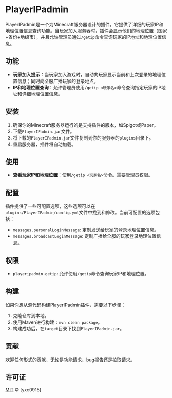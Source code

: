 # PlayerIPadmin

PlayerIPadmin是一个为Minecraft服务器设计的插件，它提供了详细的玩家IP和地理位置信息查询功能。当玩家加入服务器时，插件会显示他们的地理位置（国家+省份+地级市），并且允许管理员通过`/getip`命令查询玩家的IP地址和地理位置信息。

## 功能

- **玩家加入提示**：当玩家加入游戏时，自动向玩家显示当前和上次登录的地理位置信息；同时向全服广播玩家的登录地点。
- **IP和地理位置查询**：允许管理员使用`/getip <玩家名>`命令查询指定玩家的IP地址和详细地理位置信息。

## 安装

1. 确保你的Minecraft服务器运行的是支持插件的版本，如Spigot或Paper。
2. 下载`PlayerIPadmin.jar`文件。
3. 将下载的`PlayerIPadmin.jar`文件复制到你的服务器的`plugins`目录下。
4. 重启服务器，插件将自动加载。

## 使用

- **查看玩家IP和地理位置**：使用`/getip <玩家名>`命令。需要管理员权限。

## 配置

插件提供了一些可配置选项，这些选项可以在`plugins/PlayerIPadmin/config.yml`文件中找到和修改。当前可配置的选项包括：

- `messages.personalLoginMessage`: 定制发送给玩家的登录地理位置信息。
- `messages.broadcastLoginMessage`: 定制广播给全服的玩家登录地理位置信息。

## 权限

- `playeripadmin.getip`: 允许使用`/getip`命令查询玩家IP和地理位置。

## 构建

如果你想从源代码构建PlayerIPadmin插件，需要以下步骤：

1. 克隆仓库到本地。
2. 使用Maven进行构建：`mvn clean package`。
3. 构建成功后，在`target`目录下找到`PlayerIPadmin.jar`。

## 贡献

欢迎任何形式的贡献，无论是功能请求、bug报告还是拉取请求。

## 许可证

[MIT](LICENSE) © [yxc0915]

